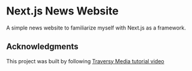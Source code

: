 # Next.js News Website 

A simple news website to familiarize myself with Next.js as a framework.

## Acknowledgments

This project was built by following [Traversy Media tutorial video](https://www.youtube.com/watch?v=mTz0GXj8NN0)
